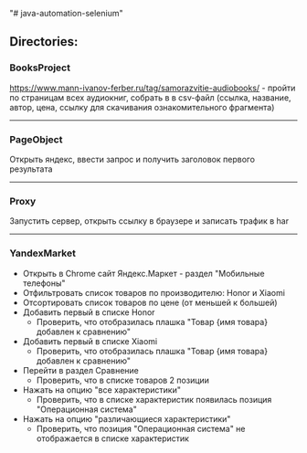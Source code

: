 "# java-automation-selenium" 

## Directories:

### BooksProject
https://www.mann-ivanov-ferber.ru/tag/samorazvitie-audiobooks/ - пройти по страницам всех аудиокниг, 
собрать в в csv-файл (ссылка, название, автор, цена, ссылку для скачивания ознакомительного фрагмента) 
____

### PageObject
Открыть яндекс, ввести запрос и получить заголовок первого результата
____

### Proxy
Запустить сервер, открыть ссылку в браузере и записать трафик в har
____

### YandexMarket
- Открыть в Chrome сайт Яндекс.Маркет - раздел "Мобильные телефоны"
- Отфильтровать список товаров по производителю: Honor и Xiaomi
- Отсортировать список товаров по цене (от меньшей к большей)
- Добавить первый в списке Honor
    - Проверить, что отобразилась плашка "Товар {имя товара} добавлен к сравнению"
- Добавить первый в списке Xiaomi
    - Проверить, что отобразилась плашка "Товар {имя товара} добавлен к сравнению" 
- Перейти в раздел Сравнение
    - Проверить, что в списке товаров 2 позиции
- Нажать на опцию "все характеристики"
    - Проверить, что в списке характеристик появилась позиция "Операционная система"
- Нажать на опцию "различающиеся характеристики"
    - Проверить, что позиция "Операционная система" не отображается в списке характеристик
